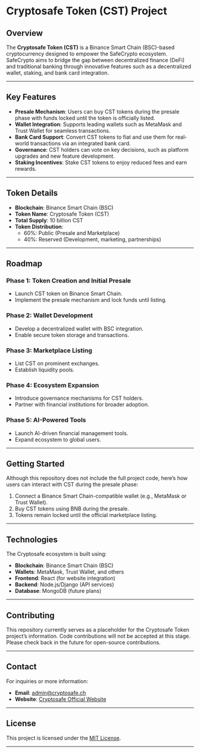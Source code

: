 # **Cryptosafe Token (CST) Project**

## **Overview**
The **Cryptosafe Token (CST)** is a Binance Smart Chain (BSC)-based cryptocurrency designed to empower the SafeCrypto ecosystem. SafeCrypto aims to bridge the gap between decentralized finance (DeFi) and traditional banking through innovative features such as a decentralized wallet, staking, and bank card integration.

---

## **Key Features**
- **Presale Mechanism**: Users can buy CST tokens during the presale phase with funds locked until the token is officially listed.
- **Wallet Integration**: Supports leading wallets such as MetaMask and Trust Wallet for seamless transactions.
- **Bank Card Support**: Convert CST tokens to fiat and use them for real-world transactions via an integrated bank card.
- **Governance**: CST holders can vote on key decisions, such as platform upgrades and new feature development.
- **Staking Incentives**: Stake CST tokens to enjoy reduced fees and earn rewards.

---

## **Token Details**
- **Blockchain**: Binance Smart Chain (BSC)
- **Token Name**: Cryptosafe Token (CST)
- **Total Supply**: 10 billion CST
- **Token Distribution**:
  - 60%: Public (Presale and Marketplace)
  - 40%: Reserved (Development, marketing, partnerships)

---

## **Roadmap**
### **Phase 1: Token Creation and Initial Presale**
- Launch CST token on Binance Smart Chain.
- Implement the presale mechanism and lock funds until listing.

### **Phase 2: Wallet Development**
- Develop a decentralized wallet with BSC integration.
- Enable secure token storage and transactions.

### **Phase 3: Marketplace Listing**
- List CST on prominent exchanges.
- Establish liquidity pools.

### **Phase 4: Ecosystem Expansion**
- Introduce governance mechanisms for CST holders.
- Partner with financial institutions for broader adoption.

### **Phase 5: AI-Powered Tools**
- Launch AI-driven financial management tools.
- Expand ecosystem to global users.

---

## **Getting Started**
Although this repository does not include the full project code, here’s how users can interact with CST during the presale phase:

1. Connect a Binance Smart Chain-compatible wallet (e.g., MetaMask or Trust Wallet).
2. Buy CST tokens using BNB during the presale.
3. Tokens remain locked until the official marketplace listing.

---

## **Technologies**
The Cryptosafe ecosystem is built using:
- **Blockchain**: Binance Smart Chain (BSC)
- **Wallets**: MetaMask, Trust Wallet, and others
- **Frontend**: React (for website integration)
- **Backend**: Node.js/Django (API services)
- **Database**: MongoDB (future plans)

---

## **Contributing**
This repository currently serves as a placeholder for the Cryptosafe Token project’s information. Code contributions will not be accepted at this stage. Please check back in the future for open-source contributions.

---

## **Contact**
For inquiries or more information:
- **Email**: [admin@cryptosafe.ch](mailto:admin@cryptosafe.ch)
- **Website**: [Cryptosafe Official Website](https://cryptosafe.ch)

---

## **License**
This project is licensed under the [MIT License](LICENSE).

---

